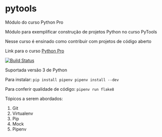 # pytools
Módulo do curso Python Pro

Módulo para exemplificar construção de projetos Python no curso PyTools

Nesse curso é ensinado como contribuir com projetos de código aberto

Link para o curso [Python Pro](https://www.python.pro.br/)

[![Build Status](https://travis-ci.com/carololiveira6/pytools.svg?branch=main)](https://travis-ci.com/carololiveira6/pytools)

Suportada versão 3 de Python

Para instalar:
``
pip install pipenv
pipenv install --dev
``

Para conferir qualidade de código:
``
pipenv run flake8
``

Tópicos a serem abordados:

1. Git
2. Virtualenv
3. Pip
4. Mock
5. Pipenv